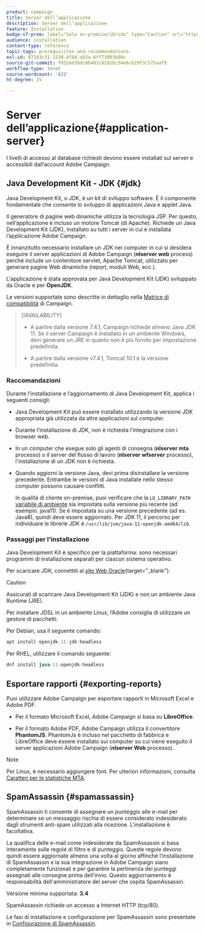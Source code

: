 ```yaml
---
product: campaign
title: Server dell’applicazione
description: Server dell’applicazione
feature: Installation
badge-v7-prem: label="Solo on-premise/ibrido" type="Caution" url="https://experienceleague.adobe.com/docs/campaign-classic/using/installing-campaign-classic/architecture-and-hosting-models/hosting-models-lp/hosting-models.html?lang=it" tooltip="Applicabile solo alle distribuzioni on-premise e ibride"
audience: installation
content-type: reference
topic-tags: prerequisites-and-recommendations-
exl-id: 87103c31-1530-4f8d-ab3a-6ff73093b80c
source-git-commit: f032ed3bdc0b402c8281bc34e6cb29f3c575aaf9
workflow-type: tm+mt
source-wordcount: '622'
ht-degree: 1%

---
```


# Server dell’applicazione{#application-server}

I livelli di accesso al database richiesti devono essere installati sul server e accessibili dall’account Adobe Campaign.

## Java Development Kit - JDK {#jdk}

Java Development Kit, o JDK, è un kit di sviluppo software. È il componente fondamentale che consente lo sviluppo di applicazioni Java e applet Java.

Il generatore di pagine web dinamiche utilizza la tecnologia JSP. Per questo, nell’applicazione è incluso un motore Tomcat (di Apache). Richiede un Java Development Kit (JDK), installato su tutti i server in cui è installata l’applicazione Adobe Campaign.

È innanzitutto necessario installare un JDK nei computer in cui si desidera eseguire il server applicazioni di Adobe Campaign (**nlserver web** process) perché include un contenitore servlet, Apache Tomcat, utilizzato per generare pagine Web dinamiche (report, moduli Web, ecc.).

L&#39;applicazione è stata approvata per Java Development Kit (JDK) sviluppato da Oracle e per **OpenJDK**.

Le versioni supportate sono descritte in dettaglio nella [Matrice di compatibilità](../../rn/using/compatibility-matrix.md) di Campaign.


>[!AVAILABILITY]
>
>* A partire dalla versione 7.4.1, Campaign richiede almeno Java JDK 11. Se il server Campaign è installato in un ambiente Windows, devi generare un JRE in quanto non è più fornito per impostazione predefinita.
>
>* A partire dalla versione v7.4.1, Tomcat 10.1 è la versione predefinita.
>

### Raccomandazioni

Durante l’installazione e l’aggiornamento di Java Development Kit, applica i seguenti consigli:

* Java Development Kit può essere installato utilizzando la versione JDK appropriata già utilizzata da altre applicazioni sul computer.

* Durante l’installazione di JDK, non è richiesta l’integrazione con i browser web.

* In un computer che esegue solo gli agenti di consegna (**nlserver mta** processo) o il server del flusso di lavoro (**nlserver wfserver** processo), l&#39;installazione di un JDK non è richiesta.

* Quando aggiorni la versione Java, devi prima disinstallare la versione precedente. Entrambe le versioni di Java installate nello stesso computer possono causare conflitti.

  In qualità di cliente on-premise, puoi verificare che la `LD_LIBRARY_PATH` [variabile di ambiente](installing-packages-with-linux.md#environment-variables) sia impostata sulla versione più recente (ad esempio. java11). Se è impostata su una versione precedente (ad es. Java8), quindi deve essere aggiornato. Per JDK 11, il percorso per individuare le librerie JDK è `/usr/lib/jvm/java-11-openjdk-amd64/lib`.


### Passaggi per l’installazione

Java Development Kit è specifico per la piattaforma: sono necessari programmi di installazione separati per ciascun sistema operativo.

Per scaricare JDK, connettiti al [sito Web Oracle](https://www.oracle.com/technetwork/java/javase/downloads/index.html){target="_blank"}.

>[!CAUTION]
>
> Assicurati di scaricare Java Development Kit (JDK) e non un ambiente Java Runtime (JRE).


Per installare JDSL in un ambiente Linux, l’Adobe consiglia di utilizzare un gestore di pacchetti.

Per Debian, usa il seguente comando:

```sql
apt install openjdk-11-jdk-headless
```

Per RHEL, utilizzare il comando seguente:

```sql
dnf install java-11-openjdk-headless
```



## Esportare rapporti {#exporting-reports}

Puoi utilizzare Adobe Campaign per esportare rapporti in Microsoft Excel e Adobe PDF.

* Per il formato Microsoft Excel, Adobe Campaign si basa su **LibreOffice**.

* Per il formato Adobe PDF, Adobe Campaign utilizza il convertitore **PhantomJS**. PhantomJs è incluso nel pacchetto di fabbrica e LibreOffice deve essere installato sui computer su cui viene eseguito il server applicazioni Adobe Campaign (**nlserver Web** processo).

>[!NOTE]
>
>Per Linux, è necessario aggiungere font. Per ulteriori informazioni, consulta [Caratteri per le statistiche MTA](../../installation/using/prerequisites-of-campaign-installation-in-linux.md#fonts-for-mta-statistics).

## SpamAssassin {#spamassassin}

SpamAssassin ti consente di assegnare un punteggio alle e-mail per determinare se un messaggio rischia di essere considerato indesiderato dagli strumenti anti-spam utilizzati alla ricezione. L&#39;installazione è facoltativa.

La qualifica delle e-mail come indesiderate da SpamAssassin si basa interamente sulle regole di filtro e di punteggio. Queste regole devono quindi essere aggiornate almeno una volta al giorno affinché l’installazione di SpamAssassin e la sua integrazione in Adobe Campaign siano completamente funzionali e per garantire la pertinenza dei punteggi assegnati alle consegne prima dell’invio. Questo aggiornamento è responsabilità dell&#39;amministratore del server che ospita SpamAssassin.

Versione minima supportata: **3.4**

SpamAssassin richiede un accesso a Internet HTTP (tcp/80).

Le fasi di installazione e configurazione per SpamAssassin sono presentate in [Configurazione di SpamAssassin](../../installation/using/configuring-spamassassin.md).
